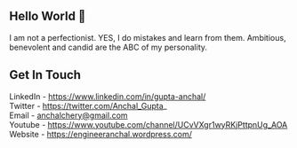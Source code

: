 ## Hello World 👋

I am not a perfectionist. YES, I do mistakes and learn from them. Ambitious, benevolent and candid are the ABC of my personality.

## Get In Touch 

LinkedIn - https://www.linkedin.com/in/gupta-anchal/ <br />
Twitter - https://twitter.com/Anchal_Gupta_ <br />
Email - anchalchery@gmail.com <br />
Youtube - https://www.youtube.com/channel/UCvVXgr1wyRKjPttpnUg_AOA <br/>
Website - https://engineeranchal.wordpress.com/
